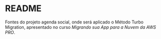 # README

Fontes do projeto agenda social, onde será aplicado o Método Turbo Migration, 
apresentado no curso *Migrando sua App para a Nuvem da AWS PRO*.